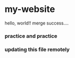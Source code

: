 # my-website

hello, world!!
merge success....
### practice and practice
### updating this file remotely
